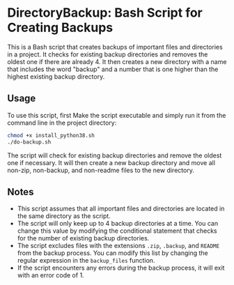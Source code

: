# DirectoryBackup: Bash Script for Creating Backups

This is a Bash script that creates backups of important files and directories in a project. It checks for existing backup directories and removes the oldest one if there are already 4. It then creates a new directory with a name that includes the word "backup" and a number that is one higher than the highest existing backup directory.

## Usage

To use this script, first Make the script executable and simply run it from the command line in the project directory:

```Bash
chmod +x install_python38.sh
./do-backup.sh
```

The script will check for existing backup directories and remove the oldest one if necessary. It will then create a new backup directory and move all non-zip, non-backup, and non-readme files to the new directory.

## Notes

- This script assumes that all important files and directories are located in the same directory as the script.
- The script will only keep up to 4 backup directories at a time. You can change this value by modifying the conditional statement that checks for the number of existing backup directories.
- The script excludes files with the extensions `.zip`, `.backup`, and `README` from the backup process. You can modify this list by changing the regular expression in the `backup_files` function.
- If the script encounters any errors during the backup process, it will exit with an error code of 1.
